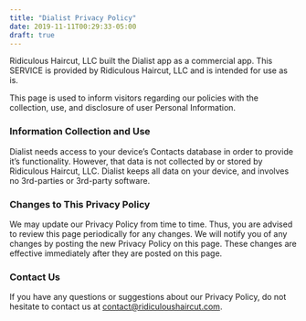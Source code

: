 ```yaml
---
title: "Dialist Privacy Policy"
date: 2019-11-11T00:29:33-05:00
draft: true
---
```


Ridiculous Haircut, LLC built the Dialist app as a commercial app. This SERVICE is provided by Ridiculous Haircut, LLC and is intended for use as is.

This page is used to inform visitors regarding our policies with the collection, use, and disclosure of user Personal Information.

### Information Collection and Use

Dialist needs access to your device’s Contacts database in order to provide it’s functionality. However, that data is not collected by or stored by Ridiculous Haircut, LLC. Dialist keeps all data on your device, and involves no 3rd-parties or 3rd-party software.

### Changes to This Privacy Policy

We may update our Privacy Policy from time to time. Thus, you are advised to review this page periodically for any changes. We will notify you of any changes by posting the new Privacy Policy on this page. These changes are effective immediately after they are posted on this page.

### Contact Us

If you have any questions or suggestions about our Privacy Policy, do not hesitate to contact us at contact@ridiculoushaircut.com.